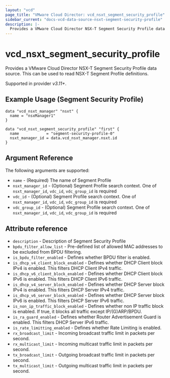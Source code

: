 ```yaml
---
layout: "vcd"
page_title: "VMware Cloud Director: vcd_nsxt_segment_security_profile"
sidebar_current: "docs-vcd-data-source-nsxt-segment-security-profile"
description: |-
  Provides a VMware Cloud Director NSX-T Segment Security Profile data source. This can be used to read NSX-T Segment Profile definitions.
---
```


# vcd\_nsxt\_segment\_security\_profile

Provides a VMware Cloud Director NSX-T Segment Security Profile data source. This can be used to read NSX-T Segment Profile definitions.

Supported in provider *v3.11+*.

## Example Usage (Segment Security Profile)

```hcl
data "vcd_nsxt_manager" "nsxt" {
  name = "nsxManager1"
}

data "vcd_nsxt_segment_security_profile" "first" {
  name            = "segment-security-profile-0"
  nsxt_manager_id = data.vcd_nsxt_manager.nsxt.id
}
```


## Argument Reference

The following arguments are supported:

* `name` - (Required) The name of Segment Profile
* `nsxt_manager_id` - (Optional) Segment Profile search context. One of `nsxt_manager_id`, `vdc_id`, `vdc_group_id` is required
* `vdc_id` - (Optional) Segment Profile search context. One of `nsxt_manager_id`, `vdc_id`, `vdc_group_id` is required
* `vdc_group_id` - (Optional) Segment Profile search context. One of `nsxt_manager_id`, `vdc_id`, `vdc_group_id` is required


## Attribute reference

* `description` - Description of Segment Security Profile
* `bpdu_filter_allow_list` - Pre-defined list of allowed MAC addresses to be excluded from BPDU filtering.
* `is_bpdu_filter_enabled` - Defines whether BPDU filter is enabled.
* `is_dhcp_v4_client_block_enabled` - Defines whether DHCP Client block IPv4 is enabled. This filters DHCP Client IPv4 traffic.
* `is_dhcp_v6_client_block_enabled` - Defines whether DHCP Client block IPv6 is enabled. This filters DHCP Client IPv6 traffic.
* `is_dhcp_v4_server_block_enabled` - Defines whether DHCP Server block IPv4 is enabled. This filters DHCP Server IPv4 traffic.
* `is_dhcp_v6_server_block_enabled` - Defines whether DHCP Server block IPv6 is enabled. This filters DHCP Server IPv6 traffic.
* `is_non_ip_traffic_block_enabled` - Defines whether non IP traffic block is enabled. If true, it blocks all traffic except IP/(G)ARP/BPDU.
* `is_ra_guard_enabled` - Defines whether Router Advertisement Guard is enabled. This filters DHCP Server IPv6 traffic.
* `is_rate_limitting_enabled` - Defines whether Rate Limiting is enabled.
* `rx_broadcast_limit` - Incoming broadcast traffic limit in packets per second.
* `rx_multicast_limit` - Incoming multicast traffic limit in packets per second.
* `tx_broadcast_limit` - Outgoing broadcast traffic limit in packets per second.
* `tx_multicast_limit` - Outgoing multicast traffic limit in packets per second.
